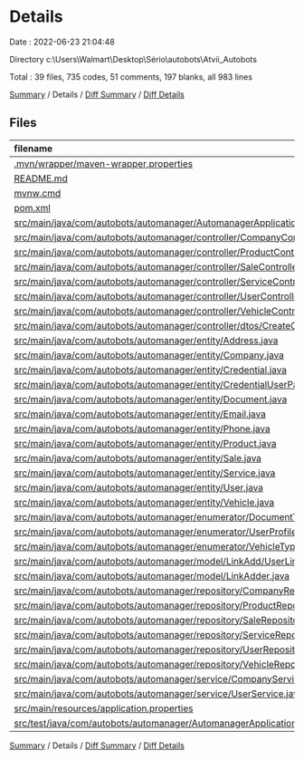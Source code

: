 # Details

Date : 2022-06-23 21:04:48

Directory c:\\Users\\Walmart\\Desktop\\Sério\\autobots\\Atvii_Autobots

Total : 39 files,  735 codes, 51 comments, 197 blanks, all 983 lines

[Summary](results.md) / Details / [Diff Summary](diff.md) / [Diff Details](diff-details.md)

## Files
| filename | language | code | comment | blank | total |
| :--- | :--- | ---: | ---: | ---: | ---: |
| [.mvn/wrapper/maven-wrapper.properties](/.mvn/wrapper/maven-wrapper.properties) | Properties | 2 | 0 | 1 | 3 |
| [README.md](/README.md) | Markdown | 1 | 0 | 0 | 1 |
| [mvnw.cmd](/mvnw.cmd) | Batch | 102 | 51 | 36 | 189 |
| [pom.xml](/pom.xml) | XML | 77 | 0 | 3 | 80 |
| [src/main/java/com/autobots/automanager/AutomanagerApplication.java](/src/main/java/com/autobots/automanager/AutomanagerApplication.java) | Java | 5 | 0 | 7 | 12 |
| [src/main/java/com/autobots/automanager/controller/CompanyController.java](/src/main/java/com/autobots/automanager/controller/CompanyController.java) | Java | 0 | 0 | 1 | 1 |
| [src/main/java/com/autobots/automanager/controller/ProductController.java](/src/main/java/com/autobots/automanager/controller/ProductController.java) | Java | 3 | 0 | 3 | 6 |
| [src/main/java/com/autobots/automanager/controller/SaleController.java](/src/main/java/com/autobots/automanager/controller/SaleController.java) | Java | 3 | 0 | 3 | 6 |
| [src/main/java/com/autobots/automanager/controller/ServiceController.java](/src/main/java/com/autobots/automanager/controller/ServiceController.java) | Java | 60 | 0 | 18 | 78 |
| [src/main/java/com/autobots/automanager/controller/UserController.java](/src/main/java/com/autobots/automanager/controller/UserController.java) | Java | 64 | 0 | 14 | 78 |
| [src/main/java/com/autobots/automanager/controller/VehicleController.java](/src/main/java/com/autobots/automanager/controller/VehicleController.java) | Java | 3 | 0 | 3 | 6 |
| [src/main/java/com/autobots/automanager/controller/dtos/CreateCompanyDTO.java](/src/main/java/com/autobots/automanager/controller/dtos/CreateCompanyDTO.java) | Java | 12 | 0 | 4 | 16 |
| [src/main/java/com/autobots/automanager/entity/Address.java](/src/main/java/com/autobots/automanager/entity/Address.java) | Java | 27 | 0 | 5 | 32 |
| [src/main/java/com/autobots/automanager/entity/Company.java](/src/main/java/com/autobots/automanager/entity/Company.java) | Java | 47 | 0 | 14 | 61 |
| [src/main/java/com/autobots/automanager/entity/Credential.java](/src/main/java/com/autobots/automanager/entity/Credential.java) | Java | 24 | 0 | 3 | 27 |
| [src/main/java/com/autobots/automanager/entity/CredentialUserPassword.java](/src/main/java/com/autobots/automanager/entity/CredentialUserPassword.java) | Java | 14 | 0 | 3 | 17 |
| [src/main/java/com/autobots/automanager/entity/Document.java](/src/main/java/com/autobots/automanager/entity/Document.java) | Java | 22 | 0 | 5 | 27 |
| [src/main/java/com/autobots/automanager/entity/Email.java](/src/main/java/com/autobots/automanager/entity/Email.java) | Java | 16 | 0 | 3 | 19 |
| [src/main/java/com/autobots/automanager/entity/Phone.java](/src/main/java/com/autobots/automanager/entity/Phone.java) | Java | 25 | 0 | 4 | 29 |
| [src/main/java/com/autobots/automanager/entity/Product.java](/src/main/java/com/autobots/automanager/entity/Product.java) | Java | 29 | 0 | 4 | 33 |
| [src/main/java/com/autobots/automanager/entity/Sale.java](/src/main/java/com/autobots/automanager/entity/Sale.java) | Java | 35 | 0 | 4 | 39 |
| [src/main/java/com/autobots/automanager/entity/Service.java](/src/main/java/com/autobots/automanager/entity/Service.java) | Java | 20 | 0 | 3 | 23 |
| [src/main/java/com/autobots/automanager/entity/User.java](/src/main/java/com/autobots/automanager/entity/User.java) | Java | 49 | 0 | 7 | 56 |
| [src/main/java/com/autobots/automanager/entity/Vehicle.java](/src/main/java/com/autobots/automanager/entity/Vehicle.java) | Java | 36 | 0 | 5 | 41 |
| [src/main/java/com/autobots/automanager/enumerator/DocumentType.java](/src/main/java/com/autobots/automanager/enumerator/DocumentType.java) | Java | 4 | 0 | 1 | 5 |
| [src/main/java/com/autobots/automanager/enumerator/UserProfile.java](/src/main/java/com/autobots/automanager/enumerator/UserProfile.java) | Java | 4 | 0 | 1 | 5 |
| [src/main/java/com/autobots/automanager/enumerator/VehicleType.java](/src/main/java/com/autobots/automanager/enumerator/VehicleType.java) | Java | 4 | 0 | 1 | 5 |
| [src/main/java/com/autobots/automanager/model/LinkAdd/UserLinkAdder.java](/src/main/java/com/autobots/automanager/model/LinkAdd/UserLinkAdder.java) | Java | 0 | 0 | 1 | 1 |
| [src/main/java/com/autobots/automanager/model/LinkAdder.java](/src/main/java/com/autobots/automanager/model/LinkAdder.java) | Java | 6 | 0 | 3 | 9 |
| [src/main/java/com/autobots/automanager/repository/CompanyRepository.java](/src/main/java/com/autobots/automanager/repository/CompanyRepository.java) | Java | 7 | 0 | 6 | 13 |
| [src/main/java/com/autobots/automanager/repository/ProductRepository.java](/src/main/java/com/autobots/automanager/repository/ProductRepository.java) | Java | 5 | 0 | 3 | 8 |
| [src/main/java/com/autobots/automanager/repository/SaleRepository.java](/src/main/java/com/autobots/automanager/repository/SaleRepository.java) | Java | 5 | 0 | 5 | 10 |
| [src/main/java/com/autobots/automanager/repository/ServiceRepository.java](/src/main/java/com/autobots/automanager/repository/ServiceRepository.java) | Java | 5 | 0 | 4 | 9 |
| [src/main/java/com/autobots/automanager/repository/UserRepository.java](/src/main/java/com/autobots/automanager/repository/UserRepository.java) | Java | 5 | 0 | 5 | 10 |
| [src/main/java/com/autobots/automanager/repository/VehicleRepository.java](/src/main/java/com/autobots/automanager/repository/VehicleRepository.java) | Java | 5 | 0 | 4 | 9 |
| [src/main/java/com/autobots/automanager/service/CompanyService.java](/src/main/java/com/autobots/automanager/service/CompanyService.java) | Java | 0 | 0 | 1 | 1 |
| [src/main/java/com/autobots/automanager/service/UserService.java](/src/main/java/com/autobots/automanager/service/UserService.java) | Java | 0 | 0 | 1 | 1 |
| [src/main/resources/application.properties](/src/main/resources/application.properties) | Properties | 0 | 0 | 2 | 2 |
| [src/test/java/com/autobots/automanager/AutomanagerApplicationTests.java](/src/test/java/com/autobots/automanager/AutomanagerApplicationTests.java) | Java | 9 | 0 | 6 | 15 |

[Summary](results.md) / Details / [Diff Summary](diff.md) / [Diff Details](diff-details.md)